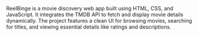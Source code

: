 ReelBinge is a movie discovery web app built using HTML, CSS, and JavaScript. It integrates the TMDB API to fetch and display movie details dynamically. The project features a clean UI for browsing movies, searching for titles, and viewing essential details like ratings and descriptions.
